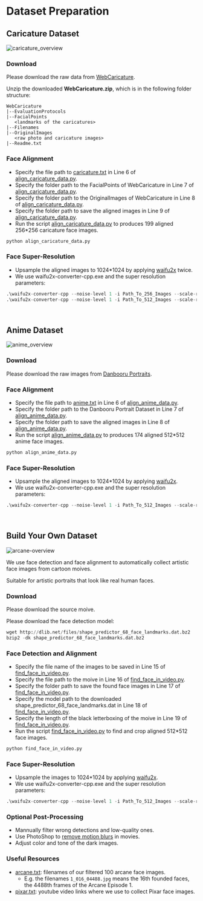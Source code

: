 # Dataset Preparation

## Caricature Dataset

![caricature_overview](https://user-images.githubusercontent.com/18130694/158067472-812df136-a4d2-485b-985c-09be27608fe3.jpg)

### Download
 
Please download the raw data from [WebCaricature](https://cs.nju.edu.cn/rl/WebCaricature.htm).

Unzip the downloaded **WebCaricature.zip**, which is in the following folder structure:
```
WebCaricature
|--EvaluationProtocols
|--FacialPoints
   <landmarks of the caricatures>
|--Filenames
|--OriginalImages
   <raw photo and caricature images>
|--Readme.txt
```

### Face Alignment

* Specify the file path to [caricature.txt](./caricature.txt) in Line 6 of [align_caricature_data.py](./align_caricature_data.py).
* Specify the folder path to the FacialPoints of WebCaricature in Line 7 of [align_caricature_data.py](./align_caricature_data.py).
* Specify the folder path to the OriginalImages of WebCaricature in Line 8 of [align_caricature_data.py](./align_caricature_data.py).
* Specify the folder path to save the aligned images in Line 9 of [align_caricature_data.py](./align_caricature_data.py).
* Run the script [align_caricature_data.py](./align_caricature_data.py) to produces 199 aligned 256\*256 caricature face images. 
```python
python align_caricature_data.py
```

### Face Super-Resolution

* Upsample the aligned images to 1024\*1024 by applying [waifu2x](https://github.com/YukihoAA/waifu2x_snowshell/releases) twice.
* We use waifu2x-converter-cpp.exe and the super resolution parameters:
```python
.\waifu2x-converter-cpp --noise-level 1 -i Path_To_256_Images --scale-ratio 2 -r 1 -o Path_To_512_Images -g 1 -a 0
.\waifu2x-converter-cpp --noise-level 1 -i Path_To_512_Images --scale-ratio 2 -r 1 -o Path_To_1024_Images -g 1 -a 0
```

<br/>

## Anime Dataset

![anime_overview](https://user-images.githubusercontent.com/18130694/158095492-e5533fe2-586a-419b-a03d-bee6970a243f.jpg)

### Download
 
Please download the raw images from [Danbooru Portraits](https://www.gwern.net/Crops#danbooru2019-portraits).

### Face Alignment

* Specify the file path to [anime.txt](./anime.txt) in Line 6 of [align_anime_data.py](./align_anime_data.py).
* Specify the folder path to the Danbooru Portrait Dataset in Line 7 of [align_anime_data.py](./align_anime_data.py).
* Specify the folder path to save the aligned images in Line 8 of [align_anime_data.py](./align_anime_data.py).
* Run the script [align_anime_data.py](./align_anime_data.py) to produces 174 aligned 512\*512 anime face images. 
```python
python align_anime_data.py
```

### Face Super-Resolution

* Upsample the aligned images to 1024\*1024 by applying [waifu2x](https://github.com/YukihoAA/waifu2x_snowshell/releases).
* We use waifu2x-converter-cpp.exe and the super resolution parameters:
```python
.\waifu2x-converter-cpp --noise-level 1 -i Path_To_512_Images --scale-ratio 2 -r 1 -o Path_To_1024_Images -g 1 -a 0
```

<br/>

## Build Your Own Dataset

![arcane-overview](https://user-images.githubusercontent.com/18130694/158124926-2e53861d-3814-485d-ad9f-d45a339dd7fe.jpg)


We use face detection and face alignment to automatically collect artistic face images from cartoon moives.

Suitable for artistic portraits that look like real human faces.

### Download
 
Please download the source moive.

Please download the face detection model:
```python
wget http://dlib.net/files/shape_predictor_68_face_landmarks.dat.bz2
bzip2 -dk shape_predictor_68_face_landmarks.dat.bz2
```
### Face Detection and Alignment

* Specify the file name of the images to be saved in Line 15 of [find_face_in_video.py](./find_face_in_video.py).
* Specify the file path to the moive in Line 16 of [find_face_in_video.py](./find_face_in_video.py).
* Specify the folder path to save the found face images in Line 17 of [find_face_in_video.py](./find_face_in_video.py).
* Specify the model path to the downloaded shape_predictor_68_face_landmarks.dat in Line 18 of [find_face_in_video.py](./find_face_in_video.py).
* Specify the length of the black letterboxing of the moive in Line 19 of [find_face_in_video.py](./find_face_in_video.py).
* Run the script [find_face_in_video.py](./find_face_in_video.py) to find and crop aligned 512\*512 face images. 
```python
python find_face_in_video.py
```

### Face Super-Resolution

* Upsample the images to 1024\*1024 by applying [waifu2x](https://github.com/YukihoAA/waifu2x_snowshell/releases).
* We use waifu2x-converter-cpp.exe and the super resolution parameters:
```python
.\waifu2x-converter-cpp --noise-level 1 -i Path_To_512_Images --scale-ratio 2 -r 1 -o Path_To_1024_Images -g 1 -a 0
```

### Optional Post-Processing

* Mannually filter wrong detections and low-quality ones.
* Use PhotoShop to [remove motion blurs](https://helpx.adobe.com/sg/photoshop/using/reduce-camera-shake-induced-blurring.html) in movies.
* Adjust color and tone of the dark images.

### Useful Resources

* [arcane.txt](./arcane.txt): filenames of our filtered 100 arcane face images.
  - E.g. the filenames `1_016_04488.jpg` means the 16th founded faces, the 4488th frames of the Arcane Episode 1.
* [pixar.txt](./pixar.txt): youtube video links where we use to collect Pixar face images.

